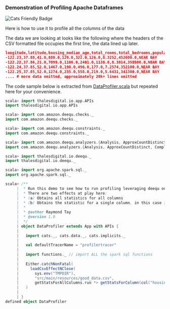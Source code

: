 
### Demonstration of Profiling Apache Dataframes

![Cats Friendly Badge](https://typelevel.org/cats/img/cats-badge-tiny.png) 

Here is how to use it to profile all the columns of the data

The data we are looking at looks like the following where the headers of the
CSV formatted file occupies the first line, the data lined up later.

```json
longitude,latitude,housing_median_age,total_rooms,total_bedrooms,population,households,median_income,median_house_value,ocean_proximity
-122.23,37.88,41.0,880.0,129.0,322.0,126.0,8.3252,452600.0,NEAR BAY
-122.22,37.86,21.0,7099.0,1106.0,2401.0,1138.0,8.3014,358500.0,NEAR BAY
-122.24,37.85,52.0,1467.0,190.0,496.0,177.0,7.2574,352100.0,NEAR BAY
-122.25,37.85,52.0,1274.0,235.0,558.0,219.0,5.6431,341300.0,NEAR BAY
.... # more data omitted, approximately 20k+ lines omitted
```

The code sample below is extracted from [DataProfiler.scala](../src/main/scala/examples/DataProfiler.scala)
but repeated here for your convenience.

```scala
scala> import thalesdigital.io.app.APIs
import thalesdigital.io.app.APIs

scala> import com.amazon.deequ.checks._
import com.amazon.deequ.checks._

scala> import com.amazon.deequ.constraints._
import com.amazon.deequ.constraints._

scala> import com.amazon.deequ.analyzers.{Analysis, ApproxCountDistinct, Completeness, Mean, Correlation, Compliance, InMemoryStateProvider, Size, DoubleValuedState}
import com.amazon.deequ.analyzers.{Analysis, ApproxCountDistinct, Completeness, Mean, Correlation, Compliance, InMemoryStateProvider, Size, DoubleValuedState}

scala> import thalesdigital.io.deequ._
import thalesdigital.io.deequ._

scala> import org.apache.spark.sql._
import org.apache.spark.sql._

scala> /**
     |  * Run this demo to see how to run profiling leveraging deequ on good datasets.
     |  * There are two effects at play here:
     |  * (a) Obtains all statistics for all columns
     |  * (b) Obtains the statistic for a single column, in this case its "housing_median_age"
     |  *
     |  * @author Raymond Tay
     |  * @version 1.0
     |  */
     | object DataProfiler extends App with APIs {
     | 
     |   import cats._, cats.data._, cats.implicits._
     | 
     |   val defaultTracerName = "profilertracer"
     | 
     |   import functions._ // import ALL the spark sql functions
     | 
     |   Either.catchNonFatal(
     |     loadCsvEffectNClose(
     |       sys.env("TMPDIR"),
     |       "src/main/resources/good_data.csv",
     |       getStatsForAllColumns.run *> getStatsForColumn(col("housing_median_age")).run )
     |   )
     | 
     | }
defined object DataProfiler
```

